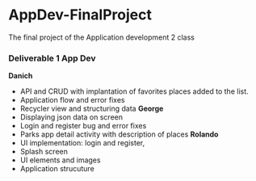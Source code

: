 # AppDev-FinalProject
The final project of the Application development 2 class 
### Deliverable 1 App Dev
**Danich**
-	API and CRUD with implantation of favorites places added to the list.
-	Application flow and error fixes
-	Recycler view and structuring data
**George** 
-	Displaying json data on screen 
-	Login and register bug and error fixes 
-	Parks app detail activity with description of places 
**Rolando**
-	UI implementation: login and register, 
-	Splash screen 
-	UI elements and images
-	Application strucuture

